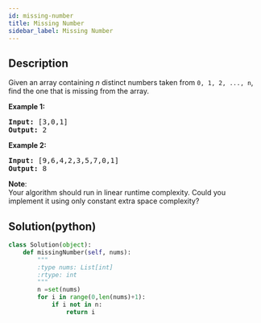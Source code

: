 ```yaml
---
id: missing-number
title: Missing Number
sidebar_label: Missing Number
---
```

## Description
<div class="description">
<p>Given an array containing <i>n</i> distinct numbers taken from <code>0, 1, 2, ..., n</code>, find the one that is missing from the array.</p>

<p><b>Example 1:</b></p>

<pre>
<b>Input:</b> [3,0,1]
<b>Output:</b> 2
</pre>

<p><b>Example 2:</b></p>

<pre>
<b>Input:</b> [9,6,4,2,3,5,7,0,1]
<b>Output:</b> 8
</pre>

<p><b>Note</b>:<br />
Your algorithm should run in linear runtime complexity. Could you implement it using only constant extra space complexity?</p>
</div>

## Solution(python)
```python
class Solution(object):
    def missingNumber(self, nums):
        """
        :type nums: List[int]
        :rtype: int
        """
        n =set(nums)
        for i in range(0,len(nums)+1):
            if i not in n:
                return i
```